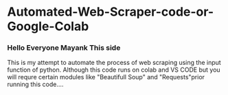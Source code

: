# Automated-Web-Scraper-code-or-Google-Colab

### Hello Everyone Mayank This side
This is my attempt to automate the process of web scraping using the input function of python.
Although this code runs on colab and VS CODE but you will requre certain modules like "Beautifull Soup" and "Requests"prior running this code....
